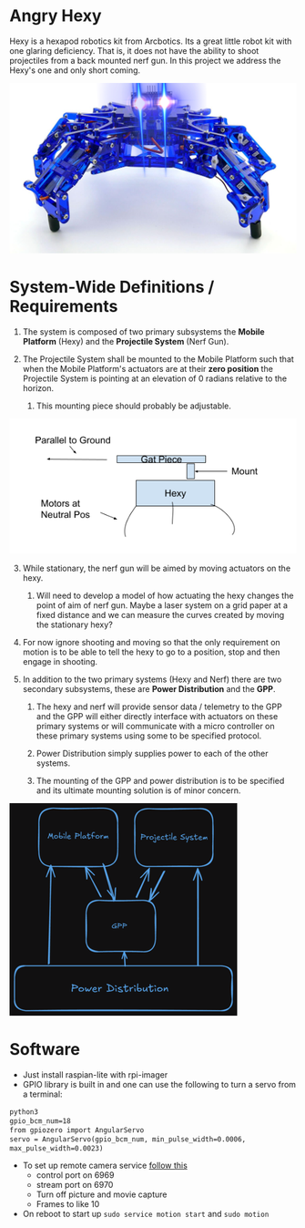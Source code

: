 # Angry Hexy

Hexy is a hexapod robotics kit from Arcbotics. Its a great little robot kit with one glaring deficiency. That is, it does not have the ability to shoot projectiles from a back mounted nerf gun. In this project we address the Hexy's one and only short coming.

![Yes, Yes, Image Funny](./readme_res/angry_hexy.jpeg)

# System-Wide Definitions / Requirements

1) The system is composed of two primary subsystems the **Mobile Platform** (Hexy) and the **Projectile System** (Nerf Gun).

2) The Projectile System shall be mounted to the Mobile Platform such that when the Mobile Platform's actuators are at their **zero position** the Projectile System is pointing at an elevation of 0 radians relative to the horizon.
    
    1) This mounting piece should probably be adjustable.

![Good Image, Yes](./readme_res/Neutral.png)

3) While stationary, the nerf gun will be aimed by moving actuators on the hexy.

    1) Will need to develop a model of how actuating the hexy changes the point of aim of nerf gun. Maybe a laser system on a grid paper at a fixed distance and we can measure the curves created by moving the stationary hexy?

4) For now ignore shooting and moving so that the only requirement on motion is to be able to tell the hexy to go to a position, stop and then engage in shooting.

5) In addition to the two primary systems (Hexy and Nerf) there are two secondary subsystems, these are **Power Distribution** and the **GPP**.

    1) The hexy and nerf will provide sensor data / telemetry to the GPP and the GPP will either directly interface with actuators on these primary systems or will communicate with a micro controller on these primary systems using some to be specified protocol.

    2) Power Distribution simply supplies power to each of the other systems.

    3) The mounting of the GPP and power distribution is to be specified and its ultimate mounting solution is of minor concern.

![blah](./readme_res/Block_Dia_Macro.png)

# Software

* Just install raspian-lite with rpi-imager
* GPIO library is built in and one can use the following to turn a servo from a terminal:

```
python3
gpio_bcm_num=18
from gpiozero import AngularServo
servo = AngularServo(gpio_bcm_num, min_pulse_width=0.0006, max_pulse_width=0.0023)
```

* To set up remote camera service [follow this](https://www.instructables.com/How-to-Make-Raspberry-Pi-Webcam-Server-and-Stream-/)
    * control port on 6969
    * stream port on 6970
    * Turn off picture and movie capture
    * Frames to like 10
* On reboot to start up `sudo service motion start` and `sudo motion`